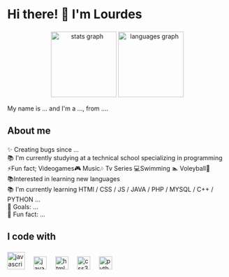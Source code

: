 <h1 align="left">Hi there! 👋 I'm Lourdes

</h1>

###
<div align="center">
  <img src="https://github-readme-stats.vercel.app/api?username=maurodesouza&hide_title=false&hide_rank=false&show_icons=true&include_all_commits=true&count_private=true&disable_animations=false&theme=dracula&locale=en&hide_border=false" height="150" alt="stats graph"  />
  <img src="https://github-readme-stats.vercel.app/api/top-langs?username=maurodesouza&locale=en&hide_title=false&layout=compact&card_width=320&langs_count=5&theme=dracula&hide_border=false" height="150" alt="languages graph"  />
</div>
<p align="left">My name is ... and I'm a ..., from ....</p>

###

<h2 align="left">About me</h2>

###

<p align="left">✨ Creating bugs since ...<br>  📚 I'm currently studying at a technical school specializing in programming<br>⚡Fun fact; Videogames🎮 Music🎶 Tv Series 💻Swimming 🏊 Voleyball🏐 <br> 📚Interested in learning new languages <br>📚 I'm currently learning HTMl / CSS / JS / JAVA / PHP / MYSQL / C++ / PYTHON  ...<br>🎯 Goals: ...<br>🎲 Fun fact: ...</p>

###

<h2 align="left">I code with</h2>

###

<div align="left">
  <img src="https://cdn.jsdelivr.net/gh/devicons/devicon/icons/javascript/javascript-original.svg" height="40" alt="javascript logo"  />
  <img width="12" />
  
   <img src="https://cdn.jsdelivr.net/gh/devicons/devicon/icons/javascript/javascript-original.svg" height="30" alt="javascript logo"  />
  <img width="12" />
  <img src="https://cdn.jsdelivr.net/gh/devicons/devicon/icons/html5/html5-original.svg" height="30" alt="html5 logo"  />
  <img width="12" />
  <img src="https://cdn.jsdelivr.net/gh/devicons/devicon/icons/css3/css3-original.svg" height="30" alt="css3 logo"  />
  <img width="12" />
  <img src="https://cdn.jsdelivr.net/gh/devicons/devicon/icons/python/python-original.svg" height="30" alt="python logo"  />
  <img width="12" />
 
</div>

###
